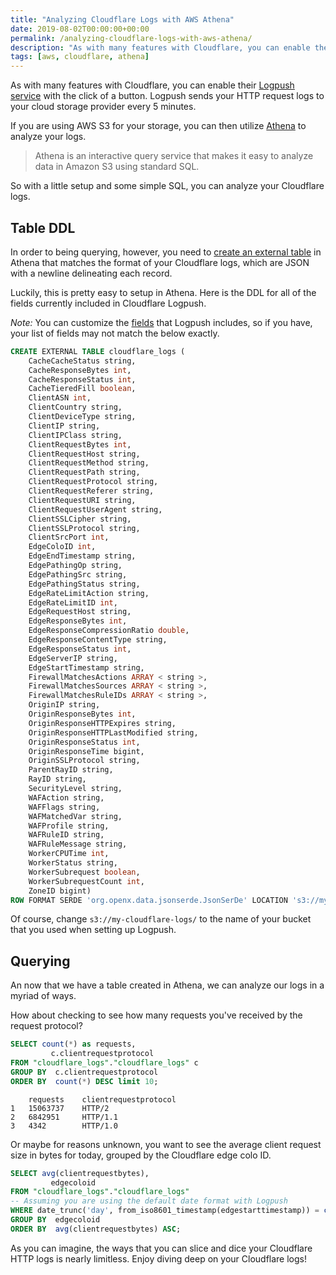 ```yaml
---
title: "Analyzing Cloudflare Logs with AWS Athena"
date: 2019-08-02T00:00:00+00:00
permalink: /analyzing-cloudflare-logs-with-aws-athena/
description: "As with many features with Cloudflare, you can enable their Logpush service with the click of a button. If you are using AWS S3 for your storage, you can then utilize Athena to analyze your logs."
tags: [aws, cloudflare, athena]
---
```


As with many features with Cloudflare, you can enable their [Logpush service](https://developers.cloudflare.com/logs/logpush/) with the click of a button. Logpush sends
your HTTP request logs to your cloud storage provider every 5 minutes.

If you are using AWS S3 for your storage, you can then utilize [Athena](https://aws.amazon.com/athena/) to
analyze your logs.

> Athena is an interactive query service that makes it easy to analyze data in Amazon S3 using standard SQL.

So with a little setup and some simple SQL, you can analyze your Cloudflare logs.

## Table DDL

In order to being querying, however, you need to [create an external table](https://docs.aws.amazon.com/athena/latest/ug/create-table.html) in Athena that
matches the format of your Cloudflare logs, which are JSON with a newline delineating each record.

Luckily, this is pretty easy to setup in Athena. Here is
the DDL for all of the fields currently included in Cloudflare Logpush.

_Note:_ You can customize the [fields](https://developers.cloudflare.com/logs/logpull-api/requesting-logs/#fields) that Logpush includes, so if you have, your
list of fields may not match the below exactly.

```sql
CREATE EXTERNAL TABLE cloudflare_logs (
    CacheCacheStatus string,
    CacheResponseBytes int,
    CacheResponseStatus int,
    CacheTieredFill boolean,
    ClientASN int,
    ClientCountry string,
    ClientDeviceType string,
    ClientIP string,
    ClientIPClass string,
    ClientRequestBytes int,
    ClientRequestHost string,
    ClientRequestMethod string,
    ClientRequestPath string,
    ClientRequestProtocol string,
    ClientRequestReferer string,
    ClientRequestURI string,
    ClientRequestUserAgent string,
    ClientSSLCipher string,
    ClientSSLProtocol string,
    ClientSrcPort int,
    EdgeColoID int,
    EdgeEndTimestamp string,
    EdgePathingOp string,
    EdgePathingSrc string,
    EdgePathingStatus string,
    EdgeRateLimitAction string,
    EdgeRateLimitID int,
    EdgeRequestHost string,
    EdgeResponseBytes int,
    EdgeResponseCompressionRatio double,
    EdgeResponseContentType string,
    EdgeResponseStatus int,
    EdgeServerIP string,
    EdgeStartTimestamp string,
    FirewallMatchesActions ARRAY < string >,
    FirewallMatchesSources ARRAY < string >,
    FirewallMatchesRuleIDs ARRAY < string >,
    OriginIP string,
    OriginResponseBytes int,
    OriginResponseHTTPExpires string,
    OriginResponseHTTPLastModified string,
    OriginResponseStatus int,
    OriginResponseTime bigint,
    OriginSSLProtocol string,
    ParentRayID string,
    RayID string,
    SecurityLevel string,
    WAFAction string,
    WAFFlags string,
    WAFMatchedVar string,
    WAFProfile string,
    WAFRuleID string,
    WAFRuleMessage string,
    WorkerCPUTime int,
    WorkerStatus string,
    WorkerSubrequest boolean,
    WorkerSubrequestCount int,
    ZoneID bigint)
ROW FORMAT SERDE 'org.openx.data.jsonserde.JsonSerDe' LOCATION 's3://my-cloudflare-logs/'
```

Of course, change `s3://my-cloudflare-logs/` to the name of your bucket that you used
when setting up Logpush.

## Querying

An now that we have a table created in Athena, we can analyze our logs in a myriad of ways.

How about checking to see how many requests you've received by the request protocol?

```sql
SELECT count(*) as requests,
         c.clientrequestprotocol
FROM "cloudflare_logs"."cloudflare_logs" c
GROUP BY  c.clientrequestprotocol
ORDER BY  count(*) DESC limit 10;
```

```
 	requests    clientrequestprotocol
1	15063737    HTTP/2
2	6842951     HTTP/1.1
3	4342	    HTTP/1.0
```

Or maybe for reasons unknown, you want to see the average client request size in bytes for today,
grouped by the Cloudflare edge colo ID.

```sql
SELECT avg(clientrequestbytes),
         edgecoloid
FROM "cloudflare_logs"."cloudflare_logs"
-- Assuming you are using the default date format with Logpush
WHERE date_trunc('day', from_iso8601_timestamp(edgestarttimestamp)) = current_date
GROUP BY  edgecoloid
ORDER BY  avg(clientrequestbytes) ASC;
```

As you can imagine, the ways that you can slice and dice your Cloudflare HTTP logs
is nearly limitless. Enjoy diving deep on your Cloudflare logs!
